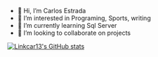 - 👋 Hi, I’m Carlos Estrada
- 👀 I’m interested in Programing, Sports, writing   
- 🌱 I’m currently learning Sql Server 
- 💞️ I’m looking to collaborate on projects

[![Linkcar13's GitHub stats](https://github-readme-stats.vercel.app/api?username=Linkcar13&show_icons=true&theme=radical)](https://github.com/Linkcar13/github-readme-stats)
